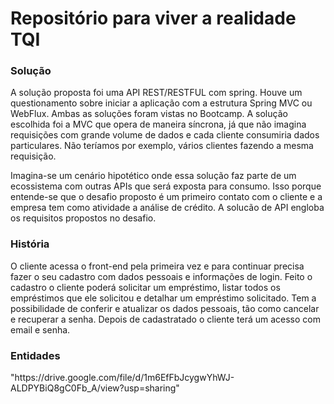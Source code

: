 # Repositório para viver a realidade TQI


<h3>Solução</h3>
A solução proposta foi uma API REST/RESTFUL com spring. Houve um questionamento sobre iniciar a aplicação com a estrutura Spring MVC ou WebFlux. Ambas as soluções foram vistas no Bootcamp. A solução escolhida foi a MVC que opera de maneira síncrona, já que não imagina requisições com grande volume de dados e cada cliente consumiria dados particulares. Não teríamos por exemplo, vários clientes fazendo a mesma requisição.

Imagina-se um cenário hipotético onde essa solução faz parte de um ecossistema com outras APIs que será exposta para consumo. Isso porque entende-se que o desafio proposto é um primeiro contato com o cliente e a empresa tem como atividade a análise de crédito. A solucão de API engloba os requisitos propostos no desafio.
        
 <h3>História</h3>
O cliente acessa o front-end pela primeira vez e para continuar precisa fazer o seu cadastro com dados pessoais e informações de login. Feito o cadastro o cliente poderá solicitar um empréstimo, listar todos os empréstimos que ele solicitou e detalhar um empréstimo solicitado. Tem a possibilidade de conferir e atualizar os dados pessoais, tão como cancelar e recuperar a senha. Depois de cadastratado o cliente terá um acesso com email e senha.

  <h3>Entidades</h3>
 "https://drive.google.com/file/d/1m6EfFbJcygwYhWJ-ALDPYBiQ8gC0Fb_A/view?usp=sharing"
